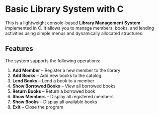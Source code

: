 # Basic Library System with C

This is a lightweight console-based **Library Management System** implemented in C. It allows you to manage members, books, and lending activities using simple menus and dynamically allocated structures.

## Features

The system supports the following operations:

1. **Add Member** – Register a new member to the library
2. **Add Books** – Add new books to the catalog
3. **Lend Books** – Lend a book to a member
4. **Show Borrowed Books** – View all borrowed books
5. **Return Books** – Return a borrowed book
6. **Show Members** – Display all registered members
7. **Show Books** – Display all available books
8. **Exit** – Close the program
